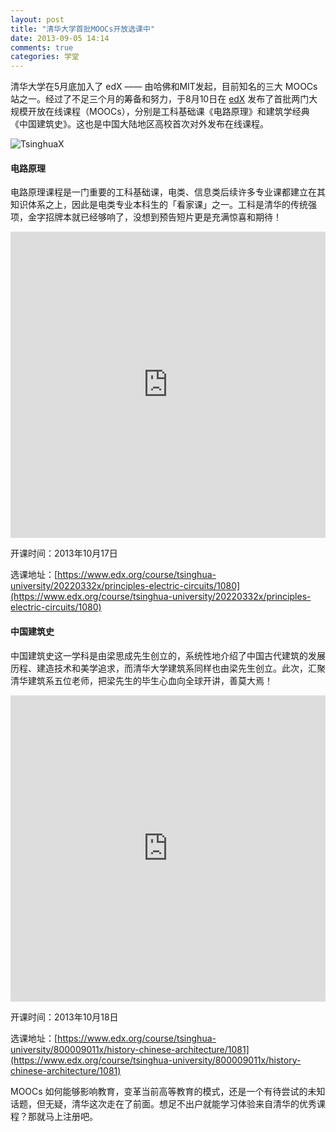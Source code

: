 ```yaml
---
layout: post
title: "清华大学首批MOOCs开放选课中"
date: 2013-09-05 14:14
comments: true
categories: 学堂
---
```

清华大学在5月底加入了 edX —— 由哈佛和MIT发起，目前知名的三大 MOOCs 站之一。经过了不足三个月的筹备和努力，于8月10日在 [edX](https://www.edx.org/school/tsinghuax/allcourses) 发布了首批两门大规模开放在线课程（MOOCs），分别是工科基础课《电路原理》和建筑学经典《中国建筑史》。这也是中国大陆地区高校首次对外发布在线课程。

![TsinghuaX](https://www.edx.org/sites/default/files/Tsinghua-home-960x195.jpg)

#### 电路原理

电路原理课程是一门重要的工科基础课，电类、信息类后续许多专业课都建立在其知识体系之上，因此是电类专业本科生的「看家课」之一。工科是清华的传统强项，金字招牌本就已经够响了，没想到预告短片更是充满惊喜和期待！

<iframe height="490" width="100%" src="http://player.youku.com/embed/XNjA1MDYxNzY0" frameborder=0 allowfullscreen></iframe>

开课时间：2013年10月17日

选课地址：[https://www.edx.org/course/tsinghua-university/20220332x/principles-electric-circuits/1080](https://www.edx.org/course/tsinghua-university/20220332x/principles-electric-circuits/1080)

#### 中国建筑史

中国建筑史这一学科是由梁思成先生创立的，系统性地介绍了中国古代建筑的发展历程、建造技术和美学追求，而清华大学建筑系同样也由梁先生创立。此次，汇聚清华建筑系五位老师，把梁先生的毕生心血向全球开讲，善莫大焉！

<iframe height="490" width="100%" src="http://player.youku.com/embed/XNjA1MDc3MDIw" frameborder=0 allowfullscreen></iframe>

开课时间：2013年10月18日

选课地址：[https://www.edx.org/course/tsinghua-university/800009011x/history-chinese-architecture/1081](https://www.edx.org/course/tsinghua-university/800009011x/history-chinese-architecture/1081)

 

MOOCs 如何能够影响教育，变革当前高等教育的模式，还是一个有待尝试的未知话题，但无疑，清华这次走在了前面。想足不出户就能学习体验来自清华的优秀课程？那就马上注册吧。